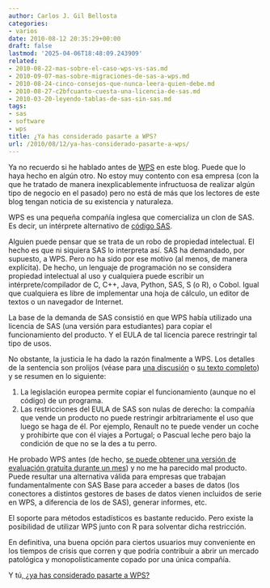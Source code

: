 ```yaml
---
author: Carlos J. Gil Bellosta
categories:
- varios
date: 2010-08-12 20:35:29+00:00
draft: false
lastmod: '2025-04-06T18:48:09.243909'
related:
- 2010-08-22-mas-sobre-el-caso-wps-vs-sas.md
- 2010-09-07-mas-sobre-migraciones-de-sas-a-wps.md
- 2010-08-24-cinco-consejos-que-nunca-leera-quien-debe.md
- 2010-08-27-c2bfcuanto-cuesta-una-licencia-de-sas.md
- 2010-03-20-leyendo-tablas-de-sas-sin-sas.md
tags:
- sas
- software
- wps
title: ¿Ya has considerado pasarte a WPS?
url: /2010/08/12/ya-has-considerado-pasarte-a-wps/
---
```


Ya no recuerdo si he hablado antes de [WPS](http://www.teamwpc.co.uk/products/wps) en este blog. Puede que lo haya hecho en algún otro. No estoy muy contento con esa empresa (con la que he tratado de manera inexplicablemente infructuosa de realizar algún tipo de negocio en el pasado) pero no está de más que los lectores de este blog tengan noticia de su existencia y naturaleza.

WPS es una pequeña compañía inglesa que comercializa un clon de SAS. Es decir, un intérprete alternativo de [código SAS](http://es.wikipedia.org/wiki/SAS_(lenguaje_de_programación)).

Alguien puede pensar que se trata de un robo de propiedad intelectual. El hecho es que ni siquiera SAS lo interpreta así. SAS ha demandado, por supuesto, a WPS. Pero no ha sido por ese motivo (al menos, de manera explícita). De hecho, un lenguaje de programación no se considera propiedad intelectual al uso y cualquiera puede escribir un intérprete/compilador de C, C++, Java, Python, SAS, S (o R), o Cobol. Igual que cualquiera es libre de implementar una hoja de cálculo, un editor de textos o un navegador de Internet.

La base de la demanda de SAS consistió en que WPS había utilizado una licencia de SAS (una versión para estudiantes) para copiar el funcionamiento del producto. Y el EULA de tal licencia parece restringir tal tipo de usos.

No obstante, la justicia le ha dado la razón finalmente a WPS. Los detalles de la sentencia son prolijos (véase para [una discusión](http://analisisydecision.es/david-gana-a-goliat-la-sentencia-del-caso-sas-frente-a-wps/) o [su texto completo](http://www.bailii.org/ew/cases/EWHC/Ch/2010/1829.html )) y se resumen en lo siguiente:


1. La legislación europea permite copiar el funcionamiento (aunque no el código) de un programa.
2. Las restricciones del EULA de SAS son nulas de derecho: la compañía que vende un producto no puede restringir arbitrariamente el uso que luego se haga de él. Por ejemplo, Renault no te puede vender un coche y prohibirte que con él viajes a Portugal; o Pascual leche pero bajo la condición de que no se la des a tu perro.

He probado WPS antes (de hecho, [se puede obtener una versión de evaluación gratuita durante un mes](http://www.teamwpc.co.uk/tryorbuy)) y no me ha parecido mal producto. Puede resultar una alternativa válida para empresas que trabajan fundamentalmente con SAS Base para acceder a bases de datos (los conectores a distintos gestores de bases de datos vienen incluidos de serie en WPS, a diferencia de los de SAS), generar informes, etc.

El soporte para métodos estadísticos es bastante reducido. Pero existe la posibilidad de utilizar WPS junto con R para solventar dicha restricción.

En definitiva, una buena opción para ciertos usuarios muy conveniente en los tiempos de crisis que corren y que podría contribuir a abrir un mercado patológica y monopolísticamente copado por una única compañía.

Y tú,[ ¿ya has considerado pasarte a WPS?](http://www.kdnuggets.com/2010/08/f-new-poll-sas-wps-switching.html)